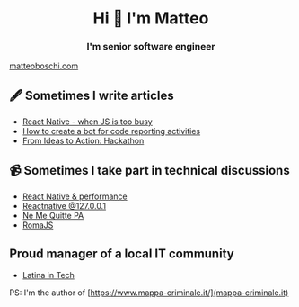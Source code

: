 <h1 align="center">Hi 👋 I'm Matteo</h1>
<h3 align="center">I'm senior software engineer</h3>

[matteoboschi.com](https://matteoboschi.com)

## 🖋️ Sometimes I write articles
- [React Native - when JS is too busy](https://dev.to/matteoboschi/react-native-when-js-is-too-busy-5fhn)
- [How to create a bot for code reporting activities](https://medium.com/@heritage.tech/how-to-create-a-bot-for-code-reporting-activities-398e101c334f)
- [From Ideas to Action: Hackathon](https://medium.com/@heritage.tech/from-ideas-to-action-hackathon-heritage-holdings-tech-065ecd1d6e32)

## 📹 Sometimes I take part in technical discussions
- [React Native & performance](https://www.youtube.com/watch?v=FnMoLElfgEE)
- [Reactnative @127.0.0.1](https://www.youtube.com/watch?v=QccnG3YihJk&list=FLIfHlSD3Cy7RzExCBs4KsFw&index=8&t=7289)
- [Ne Me Quitte PA](https://www.youtube.com/watch?v=8A7Kw_9wucM)
- [RomaJS](https://www.facebook.com/romajs.org/videos/575771186517100)

## Proud manager of a local IT community
- [Latina in Tech](https://www.latinaintech.org/)

PS: I'm the author of [https://www.mappa-criminale.it/](mappa-criminale.it)
